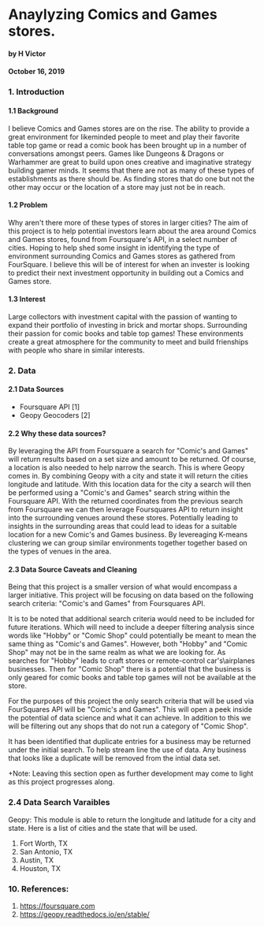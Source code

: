 # Anaylyzing Comics and Games stores.
#### by H Victor
#### October 16, 2019

### 1. Introduction
#### 1.1 Background
I believe Comics and Games stores are on the rise.  The ability to provide a great environment for likeminded people to meet and play their favorite table top game or read a comic book has been brought up in a number of conversations amongst peers.  Games like Dungeons & Dragons or Warhammer are great to build upon ones creative and imaginative strategy building gamer minds.  It seems that there are not as many of these types of establishments as there should be.  As finding stores that do one but not the other may occur or the location of a store may just not be in reach. 

#### 1.2 Problem
Why aren't there more of these types of stores in larger cities?  The aim of this project is to help potential investors learn about the area around Comics and Games stores, found from Foursquare's API, in a select number of cities.  Hoping to help shed some insight in identifying the type of environment surrounding Comics and Games stores as gathered from FourSquare.  I believe this will be of interest for when an invester is looking to predict their next investment opportunity in building out a Comics and Games store.  

#### 1.3 Interest
Large collectors with investment capital with the passion of wanting to expand their portfolio of investing in brick and mortar shops.  Surrounding their passion for comic books and table top games!  These environments create a great atmosphere for the community to meet and build frienships with people who share in similar interests. 


### 2. Data

#### 2.1 Data Sources

* Foursquare API [1]
* Geopy Geocoders [2]

#### 2.2 Why these data sources?

By leveraging the API from Foursquare a search for "Comic's and Games" will return results based on a set size and amount to be returned.  Of course, a location is also needed to help narrow the search.  This is where Geopy comes in.  By combining Geopy with a city and state it will return the cities longitude and latitude.  With this location data for the city a search will then be performed using a "Comic's and Games" search string within the Foursquare API.  With the returned coordinates from the previous search from Foursquare we can then leverage Foursquares API to return insight into the surrounding venues around these stores.  Potentially leading to insights in the surrounding areas that could lead to ideas for a suitable location for a new Comic's and Games business.  By levereaging K-means clustering we can group similar environments together together based on the types of venues in the area.

#### 2.3 Data Source Caveats and Cleaning

Being that this project is a smaller version of what would encompass a larger initiative.  This project will be focusing on data based on the following search criteria: "Comic's and Games" from Foursquares API.  

It is to be noted that additional search criteria would need to be included for future iterations.  Which will need to include a deeper filtering analysis since words like "Hobby" or "Comic Shop" could potentially be meant to mean the same thing as "Comic's and Games".  However, both "Hobby" and "Comic Shop" may not be in the same realm as what we are looking for.  As searches for "Hobby" leads to craft stores or remote-control car's\airplanes businesses.  Then for "Comic Shop" there is a potential that the business is only geared for comic books and table top games will not be available at the store.  

For the purposes of this project the only search criteria that will be used via FourSquares API will be "Comic's and Games".  This will open a peek inside the potential of data science and what it can achieve. In addition to this we will be filtering out any shops that do not run a category of "Comic Shop".  

It has been identified that duplicate entries for a business may be returned under the initial search.  To help stream line the use of data.  Any business that looks like a duplicate will be removed from the intial data set.  

+Note: Leaving this section open as further development may come to light as this project progresses along.

### 2.4 Data Search Varaibles

Geopy:  This module is able to return the longitude and latitude for a city and state.  Here is a list of cities and the state that will be used.
1. Fort Worth, TX
2. San Antonio, TX
3. Austin, TX
4. Houston, TX

### 10. References:

1. https://foursquare.com
2. https://geopy.readthedocs.io/en/stable/
